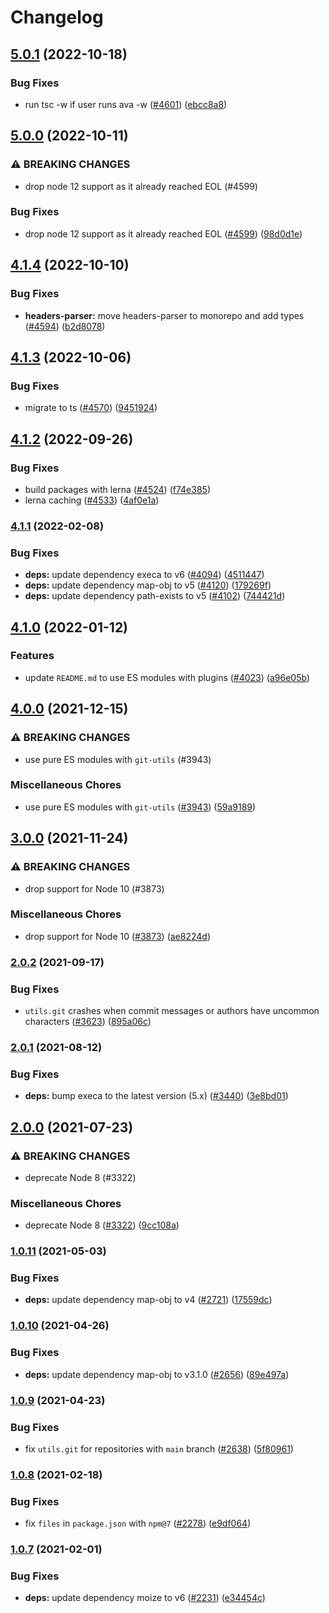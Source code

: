 # Changelog

## [5.0.1](https://github.com/netlify/build/compare/git-utils-v5.0.0...git-utils-v5.0.1) (2022-10-18)


### Bug Fixes

* run tsc -w if user runs ava -w ([#4601](https://github.com/netlify/build/issues/4601)) ([ebcc8a8](https://github.com/netlify/build/commit/ebcc8a86bc5324ab6c5450fbe396073215aaac6c))

## [5.0.0](https://github.com/netlify/build/compare/git-utils-v4.1.4...git-utils-v5.0.0) (2022-10-11)


### ⚠ BREAKING CHANGES

* drop node 12 support as it already reached EOL (#4599)

### Bug Fixes

* drop node 12 support as it already reached EOL ([#4599](https://github.com/netlify/build/issues/4599)) ([98d0d1e](https://github.com/netlify/build/commit/98d0d1e4db479fb9bb3a529de590f89aef7dd223))

## [4.1.4](https://github.com/netlify/build/compare/git-utils-v4.1.3...git-utils-v4.1.4) (2022-10-10)


### Bug Fixes

* **headers-parser:** move headers-parser to monorepo and add types ([#4594](https://github.com/netlify/build/issues/4594)) ([b2d8078](https://github.com/netlify/build/commit/b2d8078349ba6bf09ad5ca3cbffd0018639a2042))

## [4.1.3](https://github.com/netlify/build/compare/git-utils-v4.1.2...git-utils-v4.1.3) (2022-10-06)


### Bug Fixes

* migrate to ts ([#4570](https://github.com/netlify/build/issues/4570)) ([9451924](https://github.com/netlify/build/commit/945192426ce9e0d7e14cf88a58a7de6277757cbb))

## [4.1.2](https://github.com/netlify/build/compare/git-utils-v4.1.1...git-utils-v4.1.2) (2022-09-26)

### Bug Fixes

- build packages with lerna ([#4524](https://github.com/netlify/build/issues/4524))
  ([f74e385](https://github.com/netlify/build/commit/f74e385ffb7ffe7f3bfd5c3f80edc1b3249ca343))
- lerna caching ([#4533](https://github.com/netlify/build/issues/4533))
  ([4af0e1a](https://github.com/netlify/build/commit/4af0e1a9e0e5851e1d25b4acf41d1c4a98322019))

### [4.1.1](https://github.com/netlify/build/compare/git-utils-v4.1.0...git-utils-v4.1.1) (2022-02-08)

### Bug Fixes

- **deps:** update dependency execa to v6 ([#4094](https://github.com/netlify/build/issues/4094))
  ([4511447](https://github.com/netlify/build/commit/4511447230ae5b582821b40499ae29d97af0aeae))
- **deps:** update dependency map-obj to v5 ([#4120](https://github.com/netlify/build/issues/4120))
  ([179269f](https://github.com/netlify/build/commit/179269ffe3f8747f320c5484ed67254d493d6997))
- **deps:** update dependency path-exists to v5 ([#4102](https://github.com/netlify/build/issues/4102))
  ([744421d](https://github.com/netlify/build/commit/744421d89d6e773bd96d82d3ceeb561ee5d7f3db))

## [4.1.0](https://github.com/netlify/build/compare/git-utils-v4.0.0...git-utils-v4.1.0) (2022-01-12)

### Features

- update `README.md` to use ES modules with plugins ([#4023](https://github.com/netlify/build/issues/4023))
  ([a96e05b](https://github.com/netlify/build/commit/a96e05b0fddbcd33cbc684b1e37994666419eafe))

## [4.0.0](https://www.github.com/netlify/build/compare/git-utils-v3.0.0...git-utils-v4.0.0) (2021-12-15)

### ⚠ BREAKING CHANGES

- use pure ES modules with `git-utils` (#3943)

### Miscellaneous Chores

- use pure ES modules with `git-utils` ([#3943](https://www.github.com/netlify/build/issues/3943))
  ([59a9189](https://www.github.com/netlify/build/commit/59a918987c5ba9755c3e684d12e82879dbbe8b54))

## [3.0.0](https://www.github.com/netlify/build/compare/git-utils-v2.0.2...git-utils-v3.0.0) (2021-11-24)

### ⚠ BREAKING CHANGES

- drop support for Node 10 (#3873)

### Miscellaneous Chores

- drop support for Node 10 ([#3873](https://www.github.com/netlify/build/issues/3873))
  ([ae8224d](https://www.github.com/netlify/build/commit/ae8224da8bca4f8c216afb6723664eb7095f1e98))

### [2.0.2](https://www.github.com/netlify/build/compare/git-utils-v2.0.1...git-utils-v2.0.2) (2021-09-17)

### Bug Fixes

- `utils.git` crashes when commit messages or authors have uncommon characters
  ([#3623](https://www.github.com/netlify/build/issues/3623))
  ([895a06c](https://www.github.com/netlify/build/commit/895a06cc998f3f75c3fd204f887fad9c0e45e67d))

### [2.0.1](https://www.github.com/netlify/build/compare/git-utils-v2.0.0...git-utils-v2.0.1) (2021-08-12)

### Bug Fixes

- **deps:** bump execa to the latest version (5.x) ([#3440](https://www.github.com/netlify/build/issues/3440))
  ([3e8bd01](https://www.github.com/netlify/build/commit/3e8bd019eddca738a664af9590c313dd5fcd20df))

## [2.0.0](https://www.github.com/netlify/build/compare/git-utils-v1.0.11...git-utils-v2.0.0) (2021-07-23)

### ⚠ BREAKING CHANGES

- deprecate Node 8 (#3322)

### Miscellaneous Chores

- deprecate Node 8 ([#3322](https://www.github.com/netlify/build/issues/3322))
  ([9cc108a](https://www.github.com/netlify/build/commit/9cc108aab825558204ffef6b8034f456d8d11879))

### [1.0.11](https://www.github.com/netlify/build/compare/git-utils-v1.0.10...git-utils-v1.0.11) (2021-05-03)

### Bug Fixes

- **deps:** update dependency map-obj to v4 ([#2721](https://www.github.com/netlify/build/issues/2721))
  ([17559dc](https://www.github.com/netlify/build/commit/17559dcc75dd9f9a73f2a604c9f8ef3140a91b42))

### [1.0.10](https://www.github.com/netlify/build/compare/git-utils-v1.0.9...git-utils-v1.0.10) (2021-04-26)

### Bug Fixes

- **deps:** update dependency map-obj to v3.1.0 ([#2656](https://www.github.com/netlify/build/issues/2656))
  ([89e497a](https://www.github.com/netlify/build/commit/89e497a37a892f203a601a510e0e24ae037ad146))

### [1.0.9](https://www.github.com/netlify/build/compare/git-utils-v1.0.8...git-utils-v1.0.9) (2021-04-23)

### Bug Fixes

- fix `utils.git` for repositories with `main` branch ([#2638](https://www.github.com/netlify/build/issues/2638))
  ([5f80961](https://www.github.com/netlify/build/commit/5f80961e25387deee9b37bba07379adc1fed44c3))

### [1.0.8](https://www.github.com/netlify/build/compare/v1.0.7...v1.0.8) (2021-02-18)

### Bug Fixes

- fix `files` in `package.json` with `npm@7` ([#2278](https://www.github.com/netlify/build/issues/2278))
  ([e9df064](https://www.github.com/netlify/build/commit/e9df0645f3083a0bb141c8b5b6e474ed4e27dbe9))

### [1.0.7](https://www.github.com/netlify/build/compare/git-utils-v1.0.6...v1.0.7) (2021-02-01)

### Bug Fixes

- **deps:** update dependency moize to v6 ([#2231](https://www.github.com/netlify/build/issues/2231))
  ([e34454c](https://www.github.com/netlify/build/commit/e34454c633bbc541c4074bdaa15361c84f0c8f04))

